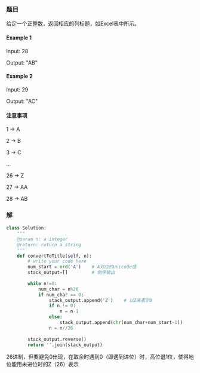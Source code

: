 ### 题目

给定一个正整数，返回相应的列标题，如Excel表中所示。

#### Example 1

Input: 28

Output: "AB"

#### Example 2

Input: 29

Output: "AC"

#### 注意事项

1 -> A

2 -> B

3 -> C

 ...

26 -> Z

27 -> AA

28 -> AB

### 解

```python
class Solution:
    """
    @param n: a integer
    @return: return a string
    """
    def convertToTitle(self, n):
        # write your code here
        num_start = ord('A')	# A对应的unicode值
        stack_output=[]			# 倒序输出
        
        while n!=0:
            num_char = n%26
            if num_char == 0:
                stack_output.append('Z')	# 以Z来表示0
                if n != 0:
                    n = n-1
                else:
                    stack_output.append(chr(num_char+num_start-1))
                n = n//26
                
		stack_output.reverse()
        return ''.join(stack_output)
```

26进制，但要避免0出现，在取余时遇到0（即遇到进位）时，高位退1位，使得地位能用未进位时的Z（26）表示